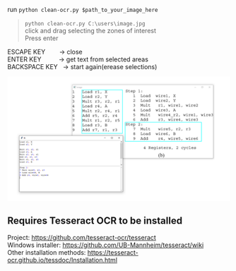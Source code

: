 run ```python clean-ocr.py $path_to_your_image_here``` </br>
  > ```python clean-ocr.py C:\users\image.jpg``` </br>
click and drag selecting the zones of interest </br>
Press enter </br>

ESCAPE KEY &nbsp; &nbsp; &nbsp; &nbsp;-> close </br>
ENTER KEY &nbsp; &nbsp; &nbsp; &nbsp; &nbsp;-> get text from selected areas </br>
BACKSPACE KEY  &nbsp; -> start again(erease selections)</br>

![alt text](https://github.com/MauBorre/clean-ocr/blob/main/example.png?raw=true)

## Requires Tesseract OCR to be installed
Project: https://github.com/tesseract-ocr/tesseract </br>
Windows installer: https://github.com/UB-Mannheim/tesseract/wiki </br>
Other installation methods: https://tesseract-ocr.github.io/tessdoc/Installation.html </br>
